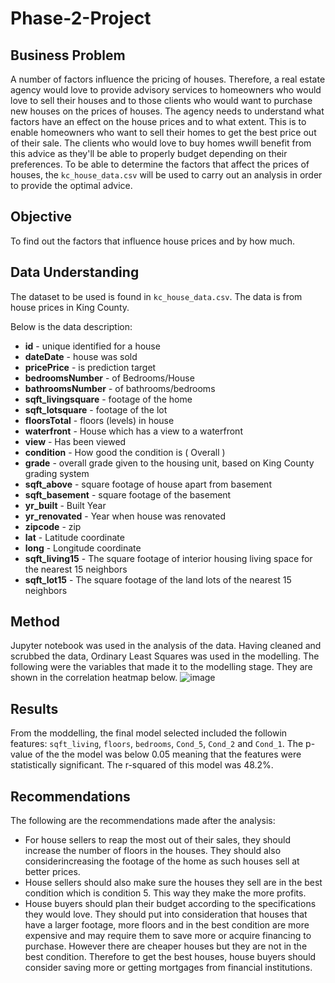 # Phase-2-Project
## **Business Problem**
A number of factors influence the pricing of houses. Therefore, a real estate agency would love to provide advisory services to homeowners who would love to sell their houses and to those clients who would want to purchase new houses on the prices of houses.
The agency needs to understand what factors have an effect on the house prices and to what extent. This is to enable homeowners who want to sell their homes to get the best price out of their sale. The clients who would love to buy homes wwill benefit from this advice as they'll be able to properly budget depending on their preferences. 
To be able to determine the factors that affect the prices of houses, the ```kc_house_data.csv``` will be used to carry out an analysis in order to provide the optimal advice.

## **Objective**
To find out the factors that influence house prices and by how much.

## **Data Understanding**
The dataset to be used is found in ```kc_house_data.csv```. The data is from house prices in King County.

Below is the data description:
* **id** - unique identified for a house
* **dateDate** - house was sold
* **pricePrice** -  is prediction target
* **bedroomsNumber** -  of Bedrooms/House
* **bathroomsNumber** -  of bathrooms/bedrooms
* **sqft_livingsquare** -  footage of the home
* **sqft_lotsquare** -  footage of the lot
* **floorsTotal** -  floors (levels) in house
* **waterfront** - House which has a view to a waterfront
* **view** - Has been viewed
* **condition** - How good the condition is ( Overall )
* **grade** - overall grade given to the housing unit, based on King County grading system
* **sqft_above** - square footage of house apart from basement
* **sqft_basement** - square footage of the basement
* **yr_built** - Built Year
* **yr_renovated** - Year when house was renovated
* **zipcode** - zip
* **lat** - Latitude coordinate
* **long** - Longitude coordinate
* **sqft_living15** - The square footage of interior housing living space for the nearest 15 neighbors
* **sqft_lot15** - The square footage of the land lots of the nearest 15 neighbors

## **Method**
Jupyter notebook was used in the analysis of the data. Having cleaned and scrubbed the data, Ordinary Least Squares was used in the modelling. The following were the variables that made it to  the modelling stage. They are shown in the correlation heatmap below.
![image](https://user-images.githubusercontent.com/104361809/176822062-9181946c-0e9f-40d1-8503-4d2e3b97eab7.png)


## **Results**
From the moddelling, the final model selected included the followin features: ```sqft_living```, ```floors```, ```bedrooms```, ```Cond_5```, ```Cond_2``` and ```Cond_1```. The p-value of the the model was below 0.05 meaning that the features were statistically significant. The r-squared of this model was 48.2%.

## **Recommendations**
The following are the recommendations made after the analysis:
* For house sellers to reap the most out of their sales, they should increase the number of floors in the houses. They should also considerincreasing the footage of the home as such houses sell at better prices.
* House sellers should also make sure the houses they sell are in the best condition which is condition 5. This way they make the more profits.
* House buyers should plan their budget according to the specifications they would love. They should put into consideration that houses that have a larger footage, more floors and in the best condition are more expensive and may require them to save more or acquire financing to purchase. However there are  cheaper houses but they are not in the best condition. Therefore to get the best houses, house buyers should consider saving more or getting mortgages from financial institutions.

